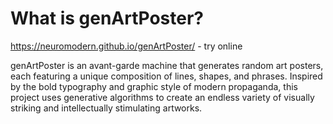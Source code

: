 <h1>What is genArtPoster?</h1>

https://neuromodern.github.io/genArtPoster/ - try online


genArtPoster is an avant-garde machine that generates random art posters, each featuring a unique composition of lines, shapes, and phrases. Inspired by the bold typography and graphic style of modern propaganda, this project uses generative algorithms to create an endless variety of visually striking and intellectually stimulating artworks.
